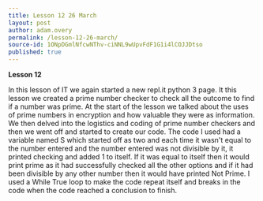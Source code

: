 ```yaml
---
title: Lesson 12 26 March
layout: post
author: adam.overy
permalink: /lesson-12-26-march/
source-id: 1ONpDGmlNfcwNThv-ciNNL9wUpvFdF1G1i4lCOJJDtso
published: true
---
```

**Lesson 12**

In this lesson of IT we again started a new repl.it python 3 page. It this lesson we created a prime number checker to check all the outcome to find if a number was prime. At the start of the lesson we talked about the uses of prime numbers in encryption and how valuable they were as information. We then delved into the logistics and coding of prime number checkers and then we went off and started to create our code. The code I used had a variable named S which started off as two and each time it wasn't equal to the number entered and the number entered was not divisible by it, it printed checking and added 1 to itself. If it was equal to itself then it would print prime as it had successfully checked all the other options and if it had been divisible by any other number then it would have printed Not Prime. I used a While True loop to make the code repeat itself and breaks in the code when the code reached a conclusion to finish.

